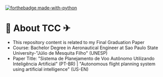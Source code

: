 [![forthebadge made-with-python](http://ForTheBadge.com/images/badges/made-with-python.svg)](https://www.python.org/)

# 🧠 About TCC ✈

- This repository content is related to my Final Graduation Paper
- Course: Bachelor Degree in Aeronautical Engineer at Sao Paulo State University-"Júlio de Mesquita Filho" (UNESP)
- Paper Title: "Sistema de Planejamento de Voo Autônomo Utilizando Inteligência Artificial" (PT-BR) | "Autonomous flight planning system using artificial intelligence" (US-EN)